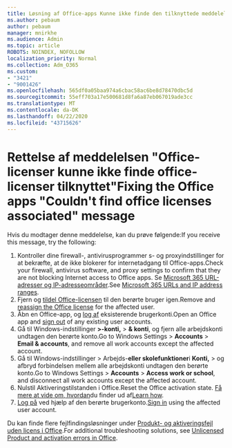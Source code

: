```yaml
---
title: Løsning af Office-apps Kunne ikke finde den tilknyttede meddelelse om Office-licenser
ms.author: pebaum
author: pebaum
manager: mnirkhe
ms.audience: Admin
ms.topic: article
ROBOTS: NOINDEX, NOFOLLOW
localization_priority: Normal
ms.collection: Adm_O365
ms.custom:
- "3421"
- "9001426"
ms.openlocfilehash: 565df0a05baa974a6cbac58ac6be8d78470dbc5d
ms.sourcegitcommit: 55eff703a17e500681d8fa6a87eb067019ade3cc
ms.translationtype: MT
ms.contentlocale: da-DK
ms.lasthandoff: 04/22/2020
ms.locfileid: "43715626"
---
```

# <a name="fixing-the-office-apps-couldnt-find-office-licenses-associated-message"></a><span data-ttu-id="7cbb5-102">Rettelse af meddelelsen "Office-licenser kunne ikke finde office-licenser tilknyttet"</span><span class="sxs-lookup"><span data-stu-id="7cbb5-102">Fixing the Office apps "Couldn't find office licenses associated" message</span></span>

<span data-ttu-id="7cbb5-103">Hvis du modtager denne meddelelse, kan du prøve følgende:</span><span class="sxs-lookup"><span data-stu-id="7cbb5-103">If you receive this message, try the following:</span></span>

1. <span data-ttu-id="7cbb5-104">Kontroller dine firewall-, antivirusprogrammer s- og proxyindstillinger for at bekræfte, at de ikke blokerer for internetadgang til Office-apps.</span><span class="sxs-lookup"><span data-stu-id="7cbb5-104">Check your firewall, antivirus software, and proxy settings to confirm that they are not blocking Internet access to Office apps.</span></span> <span data-ttu-id="7cbb5-105">Se [Microsoft 365 URL-adresser og IP-adresseområder](https://docs.microsoft.com/office365/enterprise/urls-and-ip-address-ranges).</span><span class="sxs-lookup"><span data-stu-id="7cbb5-105">See [Microsoft 365 URLs and IP address ranges](https://docs.microsoft.com/office365/enterprise/urls-and-ip-address-ranges).</span></span>
2. <span data-ttu-id="7cbb5-106">Fjern og [tildel Office-licensen](https://docs.microsoft.com/office365/admin/manage/assign-licenses-to-users) til den berørte bruger igen.</span><span class="sxs-lookup"><span data-stu-id="7cbb5-106">Remove and [reassign the Office license](https://docs.microsoft.com/office365/admin/manage/assign-licenses-to-users) for the affected user.</span></span> 
3. <span data-ttu-id="7cbb5-107">Åbn en Office-app, og [log af](https://support.office.com/article/5a20dc11-47e9-4b6f-945d-478cb6d92071) eksisterende brugerkonti.</span><span class="sxs-lookup"><span data-stu-id="7cbb5-107">Open an Office app and [sign out](https://support.office.com/article/5a20dc11-47e9-4b6f-945d-478cb6d92071) of any existing user accounts.</span></span>
4. <span data-ttu-id="7cbb5-108">Gå til Windows-indstillinger **>-konti,** > **& konti**, og fjern alle arbejdskonti undtagen den berørte konto.</span><span class="sxs-lookup"><span data-stu-id="7cbb5-108">Go to Windows Settings > **Accounts** > **Email & accounts**, and remove all work accounts except the affected account.</span></span>
5. <span data-ttu-id="7cbb5-109">Gå til Windows-indstillinger > Arbejds-**eller skolefunktioner**i **Konti,** > og afbryd forbindelsen mellem alle arbejdskonti undtagen den berørte konto.</span><span class="sxs-lookup"><span data-stu-id="7cbb5-109">Go to Windows Settings > **Accounts** > **Access work or school**, and disconnect all work accounts except the affected account.</span></span>
6. <span data-ttu-id="7cbb5-110">Nulstil Aktiveringstilstanden i Office.</span><span class="sxs-lookup"><span data-stu-id="7cbb5-110">Reset the Office activation state.</span></span> <span data-ttu-id="7cbb5-111">[Få mere at vide om, hvordan](https://docs.microsoft.com/office365/troubleshoot/activation/reset-office-365-proplus-activation-state)du finder ud af</span><span class="sxs-lookup"><span data-stu-id="7cbb5-111">[Learn how](https://docs.microsoft.com/office365/troubleshoot/activation/reset-office-365-proplus-activation-state).</span></span>
7. <span data-ttu-id="7cbb5-112">[Log på](https://support.office.com/article/628ea040-f265-49de-b986-be09c3ebf8a9) ved hjælp af den berørte brugerkonto.</span><span class="sxs-lookup"><span data-stu-id="7cbb5-112">[Sign in](https://support.office.com/article/628ea040-f265-49de-b986-be09c3ebf8a9) using the affected user account.</span></span>

<span data-ttu-id="7cbb5-113">Du kan finde flere fejlfindingsløsninger under [Produkt- og aktiveringsfejl uden licens i Office](https://support.office.com/Article/0d23d3c0-c19c-4b2f-9845-5344fedc4380).</span><span class="sxs-lookup"><span data-stu-id="7cbb5-113">For additional troubleshooting solutions, see [Unlicensed Product and activation errors in Office](https://support.office.com/Article/0d23d3c0-c19c-4b2f-9845-5344fedc4380).</span></span>